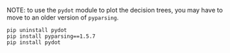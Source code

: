 NOTE: to use the `pydot` module to plot the decision trees, you may have to move to an older version of `pyparsing`. 

    pip uninstall pydot
    pip install pyparsing==1.5.7
    pip install pydot


